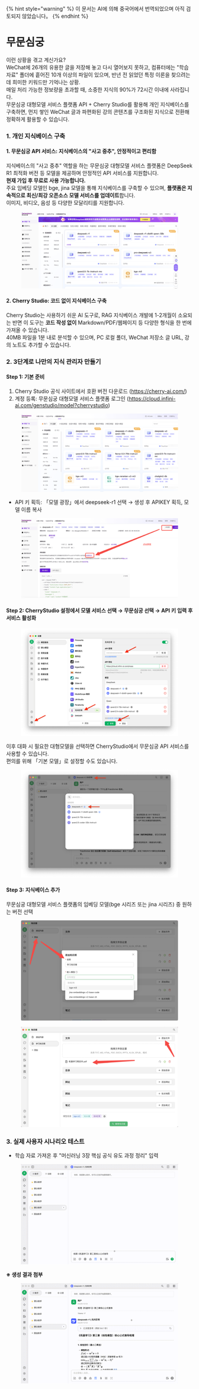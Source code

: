 
{% hint style="warning" %}
이 문서는 AI에 의해 중국어에서 번역되었으며 아직 검토되지 않았습니다。
{% endhint %}

# 무문심궁

이런 상황을 겪고 계신가요?  
WeChat에 26개의 유용한 글을 저장해 놓고 다시 열어보지 못하고, 컴퓨터에는 "학습 자료" 폴더에 흩어진 10개 이상의 파일이 있으며, 반년 전 읽었던 특정 이론을 찾으려는데 희미한 키워드만 기억나는 상황.  
매일 처리 가능한 정보량을 초과할 때, 소중한 지식의 90%가 72시간 이내에 사라집니다.  
무문심궁 대형모델 서비스 플랫폼 API + Cherry Studio를 활용해 개인 지식베이스를 구축하면, 먼지 쌓인 WeChat 글과 파편화된 강의 콘텐츠를 구조화된 지식으로 전환해 정확하게 활용할 수 있습니다.

### 1. 개인 지식베이스 구축

#### 1. 무문심궁 API 서비스: 지식베이스의 "사고 중추", 안정적이고 편리함

지식베이스의 "사고 중추" 역할을 하는 무문심궁 대형모델 서비스 플랫폼은 DeepSeek R1 최적화 버전 등 모델을 제공하며 안정적인 API 서비스를 지원합니다.  
**현재 가입 후 무료로 사용 가능합니다.**  
주요 임베딩 모델인 bge, jina 모델을 통해 지식베이스를 구축할 수 있으며, **플랫폼은 지속적으로 최신/최강 오픈소스 모델 서비스를 업데이트**합니다.  
이미지, 비디오, 음성 등 다양한 모달리티를 지원합니다.

<figure><img src="../../.gitbook/assets/1280X1280 (1) (1).PNG" alt=""><figcaption></figcaption></figure>

#### 2. Cherry Studio: 코드 없이 지식베이스 구축

Cherry Studio는 사용하기 쉬운 AI 도구로, RAG 지식베이스 개발에 1-2개월이 소요되는 반면 이 도구는 **코드 작성 없이** Markdown/PDF/웹페이지 등 다양한 형식을 한 번에 가져올 수 있습니다.  
40MB 파일을 1분 내로 분석할 수 있으며, PC 로컬 폴더, WeChat 저장소 글 URL, 강의 노트도 추가할 수 있습니다.

### 2. 3단계로 나만의 지식 관리자 만들기

#### Step 1: 기본 준비

1. Cherry Studio 공식 사이트에서 호환 버전 다운로드 (https://cherry-ai.com/)
2. 계정 등록: 무문심궁 대형모델 서비스 플랫폼 로그인 (https://cloud.infini-ai.com/genstudio/model?cherrystudio)

<figure><img src="../../.gitbook/assets/image (90).png" alt=""><figcaption></figcaption></figure>

* API 키 획득: 「모델 광장」에서 deepseek-r1 선택 → 생성 후 APIKEY 획득, 모델 이름 복사

<figure><img src="../../.gitbook/assets/output (1).png" alt=""><figcaption></figcaption></figure>

#### Step 2: CherryStudio 설정에서 모델 서비스 선택 → 무문심궁 선택 → API 키 입력 후 서비스 활성화

<figure><img src="../../.gitbook/assets/1280X1280 (2) (1).png" alt=""><figcaption></figcaption></figure>

이후 대화 시 필요한 대형모델을 선택하면 CherryStudio에서 무문심궁 API 서비스를 사용할 수 있습니다.  
편의를 위해 「기본 모델」로 설정할 수도 있습니다.

<figure><img src="../../.gitbook/assets/01445ab7-b863-4155-b517-2b6c3c581f47.png" alt=""><figcaption></figcaption></figure>

#### Step 3: 지식베이스 추가

무문심궁 대형모델 서비스 플랫폼의 임베딩 모델(bge 시리즈 또는 jina 시리즈) 중 원하는 버전 선택

<figure><img src="../../.gitbook/assets/1 (1).png" alt=""><figcaption></figcaption></figure>

<figure><img src="../../.gitbook/assets/2 (2).png" alt=""><figcaption></figcaption></figure>

### 3. 실제 사용자 시나리오 테스트

* 학습 자료 가져온 후 "머신러닝 3장 핵심 공식 유도 과정 정리" 입력

<figure><img src="../../.gitbook/assets/6bbdbd0d-5db4-4440-b840-3bb3f422b831.gif" alt="《머신러닝》 3장 핵심 공식 유도 정리"><figcaption></figcaption></figure>

**※ 생성 결과 첨부**

<figure><img src="../../.gitbook/assets/3.gif" alt="생성 결과"><figcaption></figcaption></figure>